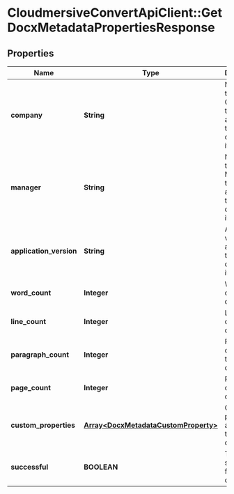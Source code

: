 # CloudmersiveConvertApiClient::GetDocxMetadataPropertiesResponse

## Properties
Name | Type | Description | Notes
------------ | ------------- | ------------- | -------------
**company** | **String** | Name of the Company that authored the document, if available | [optional] 
**manager** | **String** | Name of the Manager that authored the document, if available | [optional] 
**application_version** | **String** | Application version that authored the document, if available | [optional] 
**word_count** | **Integer** | Word count of the document | [optional] 
**line_count** | **Integer** | Line count of the document | [optional] 
**paragraph_count** | **Integer** | Paragraph count of the document | [optional] 
**page_count** | **Integer** | Page count of the document | [optional] 
**custom_properties** | [**Array&lt;DocxMetadataCustomProperty&gt;**](DocxMetadataCustomProperty.md) | Custom properties applied to the document | [optional] 
**successful** | **BOOLEAN** | True if successful, false otherwise | [optional] 



